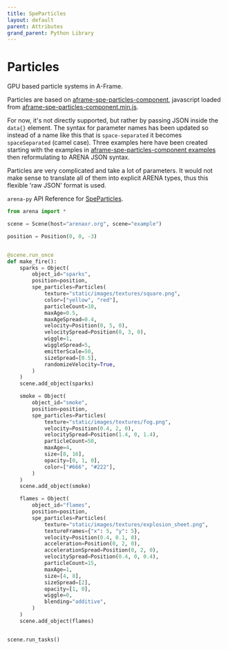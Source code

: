 ```yaml
---
title: SpeParticles
layout: default
parent: Attributes
grand_parent: Python Library
---
```


# Particles

GPU based particle systems in A-Frame.

Particles are based on [aframe-spe-particles-component](https://github.com/harlyq/aframe-spe-particles-component), javascript loaded from [aframe-spe-particles-component.min.js](https://unpkg.com/aframe-spe-particles-component@^1.0.4/dist/aframe-spe-particles-component.min.js).

For now, it's not directly supported, but rather by passing JSON inside the `data{}` element. The syntax for parameter names has been updated so instead of a name like this that is `space-separated` it becomes `spaceSeparated` (camel case). Three examples here have been created starting with the examples in [aframe-spe-particles-component examples](https://harlyq.github.io/aframe-spe-particles-component/) then reformulating to ARENA JSON syntax.

Particles are very complicated and take a lot of parameters. It would not make sense to translate all of them into explicit ARENA types, thus this flexible 'raw JSON' format is used.

`arena-py` API Reference for [SpeParticles](/content/python-api/attributes/spe_particles).

```python
from arena import *

scene = Scene(host="arenaxr.org", scene="example")

position = Position(0, 0, -3)


@scene.run_once
def make_fire():
    sparks = Object(
        object_id="sparks",
        position=position,
        spe_particles=Particles(
            texture="static/images/textures/square.png",
            color=["yellow", "red"],
            particleCount=10,
            maxAge=0.5,
            maxAgeSpread=0.4,
            velocity=Position(0, 5, 0),
            velocitySpread=Position(0, 3, 0),
            wiggle=1,
            wiggleSpread=5,
            emitterScale=50,
            sizeSpread=[0.5],
            randomizeVelocity=True,
        )
    )
    scene.add_object(sparks)

    smoke = Object(
        object_id="smoke",
        position=position,
        spe_particles=Particles(
            texture="static/images/textures/fog.png",
            velocity=Position(0.4, 2, 0),
            velocitySpread=Position(1.4, 0, 1.4),
            particleCount=50,
            maxAge=4,
            size=[8, 16],
            opacity=[0, 1, 0],
            color=["#666", "#222"],
        )
    )
    scene.add_object(smoke)

    flames = Object(
        object_id="flames",
        position=position,
        spe_particles=Particles(
            texture="static/images/textures/explosion_sheet.png",
            textureFrames={"x": 5, "y": 5},
            velocity=Position(0.4, 0.1, 0),
            acceleration=Position(0, 2, 0),
            accelerationSpread=Position(0, 2, 0),
            velocitySpread=Position(0.4, 0, 0.4),
            particleCount=15,
            maxAge=1,
            size=[4, 8],
            sizeSpread=[2],
            opacity=[1, 0],
            wiggle=0,
            blending="additive",
        )
    )
    scene.add_object(flames)


scene.run_tasks()
```
